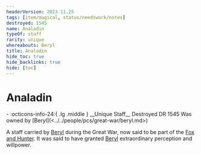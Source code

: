 ```yaml
---
headerVersion: 2023.11.25
tags: [item/magical, status/needswork/notes]
destroyed: 1545
name: Analadin
typeOf: staff
rarity: unique
whereabouts: Beryl
title: Analadin
hide_toc: true
hide_backlinks: true
hide: [toc]
---
```

# Analadin
<div class="grid cards ext-narrow-margin ext-one-column" markdown>
- :octicons-info-24:{ .lg .middle } __Unique Staff__  
   Destroyed DR 1545  
   Was owned by [Beryl](<../../people/pcs/great-war/beryl.md>)  
</div>


A staff carried by [Beryl](<../../people/pcs/great-war/beryl.md>) during the Great War, now said to be part of the [Fox and Hunter](<../../cosmology/gods/demigods/fox-and-hunter.md>). It was said to have granted [Beryl](<../../people/pcs/great-war/beryl.md>) extraordinary perception and willpower.